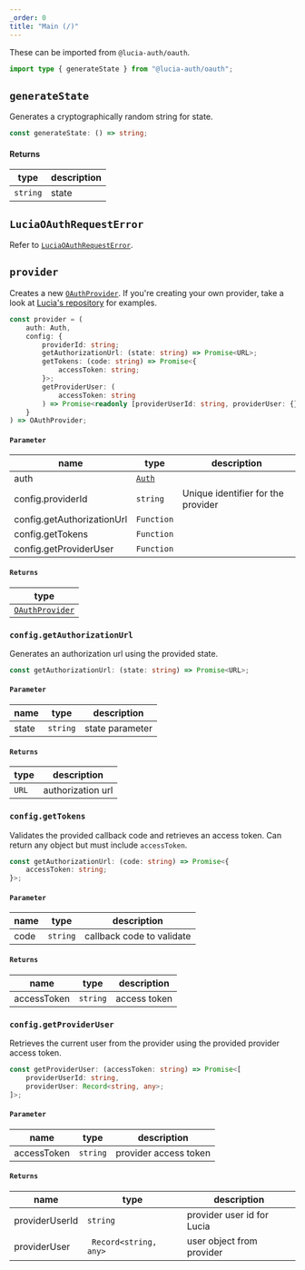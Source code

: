 ```yaml
---
_order: 0
title: "Main (/)"
---
```


These can be imported from `@lucia-auth/oauth`.

```ts
import type { generateState } from "@lucia-auth/oauth";
```

## `generateState`

Generates a cryptographically random string for state.

```ts
const generateState: () => string;
```

#### Returns

| type     | description |
| -------- | ----------- |
| `string` | state       |

## `LuciaOAuthRequestError`

Refer to [`LuciaOAuthRequestError`]().

## `provider`

Creates a new [`OAuthProvider`](/oauth/reference/provider-api#oauthprovider). If you're creating your own provider, take a look at [Lucia's repository](https://github.com/pilcrowOnPaper/lucia/tree/main/packages/integration-oauth/src/providers/index.js) for examples.

```ts
const provider = (
	auth: Auth,
	config: {
		providerId: string;
		getAuthorizationUrl: (state: string) => Promise<URL>;
		getTokens: (code: string) => Promise<{
			accessToken: string;
		}>;
		getProviderUser: (
			accessToken: string
		) => Promise<readonly [providerUserId: string, providerUser: {}]>;
	}
) => OAuthProvider;
```

#### `Parameter`

| name                       | type                                          | description                        |
| -------------------------- | --------------------------------------------- | ---------------------------------- |
| auth                       | [`Auth`](/reference/modules/lucia-auth#lucia) |                                    |
| config.providerId          | `string`                                      | Unique identifier for the provider |
| config.getAuthorizationUrl | `Function`                                    |                                    |
| config.getTokens           | `Function`                                    |                                    |
| config.getProviderUser     | `Function`                                    |                                    |

#### `Returns`

| type                                                           |
| -------------------------------------------------------------- |
| [`OAuthProvider`](/oauth/reference/provider-api#oauthprovider) |

### `config.getAuthorizationUrl`

Generates an authorization url using the provided state.

```ts
const getAuthorizationUrl: (state: string) => Promise<URL>;
```

#### `Parameter`

| name  | type     | description     |
| ----- | -------- | --------------- |
| state | `string` | state parameter |

#### `Returns`

| type  | description       |
| ----- | ----------------- |
| `URL` | authorization url |

### `config.getTokens`

Validates the provided callback code and retrieves an access token. Can return any object but must include `accessToken`.

```ts
const getAuthorizationUrl: (code: string) => Promise<{
	accessToken: string;
}>;
```

#### `Parameter`

| name | type     | description               |
| ---- | -------- | ------------------------- |
| code | `string` | callback code to validate |

#### `Returns`

| name        | type     | description  |
| ----------- | -------- | ------------ |
| accessToken | `string` | access token |

### `config.getProviderUser`

Retrieves the current user from the provider using the provided provider access token.

```ts
const getProviderUser: (accessToken: string) => Promise<[
    providerUserId: string,
	providerUser: Record<string, any>;
]>;
```

#### `Parameter`

| name        | type     | description           |
| ----------- | -------- | --------------------- |
| accessToken | `string` | provider access token |

#### `Returns`

| name           | type                   | description                |
| -------------- | ---------------------- | -------------------------- |
| providerUserId | `string`               | provider user id for Lucia |
| providerUser   | ` Record<string, any>` | user object from provider  |
